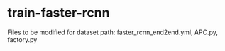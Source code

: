 # train-faster-rcnn

Files to be modified for dataset path: faster_rcnn_end2end.yml, APC.py, factory.py
